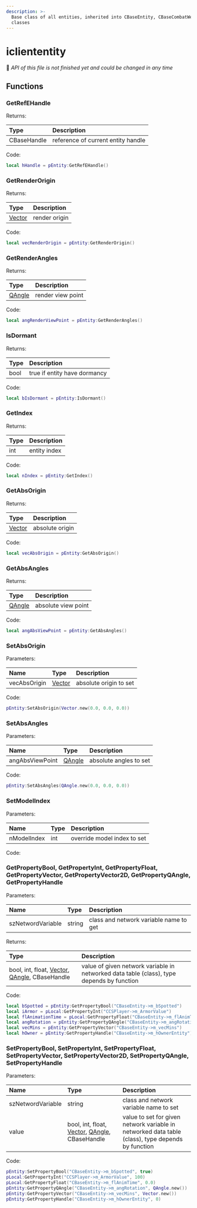 ```yaml
---
description: >-
  Base class of all entities, inherited into CBaseEntity, CBaseCombatWeapon
  classes
---
```


# icliententity

🚧 _API of this file is not finished yet and could be changed in any time_

## Functions

### GetRefEHandle

Returns:

| Type | Description |
| :--- | :--- |
| CBaseHandle | reference of current entity handle |

Code:

```lua
local hHandle = pEntity:GetRefEHandle()
```

### GetRenderOrigin

Returns:

| Type | Description |
| :--- | :--- |
| [Vector](../datatypes/vector.md) | render origin |

Code:

```lua
local vecRenderOrigin = pEntity:GetRenderOrigin()
```

### GetRenderAngles

Returns:

| Type | Description |
| :--- | :--- |
| [QAngle](../datatypes/qangle.md) | render view point |

Code:

```lua
local angRenderViewPoint = pEntity:GetRenderAngles()
```

### IsDormant

Returns:

| Type | Description |
| :--- | :--- |
| bool | true if entity have dormancy |

Code:

```lua
local bIsDormant = pEntity:IsDormant()
```

### GetIndex

Returns:

| Type | Description |
| :--- | :--- |
| int | entity index |

Code:

```lua
local nIndex = pEntity:GetIndex()
```

### GetAbsOrigin

Returns:

| Type | Description |
| :--- | :--- |
| [Vector](../datatypes/vector.md) | absolute origin |

Code:

```lua
local vecAbsOrigin = pEntity:GetAbsOrigin()
```

### GetAbsAngles

Returns:

| Type | Description |
| :--- | :--- |
| [QAngle](../datatypes/qangle.md) | absolute view point |

Code:

```lua
local angAbsViewPoint = pEntity:GetAbsAngles()
```

### SetAbsOrigin

Parameters:

| Name | Type | Description |
| :--- | :--- | :--- |
| vecAbsOrigin | [Vector](../datatypes/vector.md) | absolute origin to set |

Code:

```lua
pEntity:SetAbsOrigin(Vector.new(0.0, 0.0, 0.0))
```

### SetAbsAngles

Parameters:

| Name | Type | Description |
| :--- | :--- | :--- |
| angAbsViewPoint | [QAngle](../datatypes/qangle.md) | absolute angles to set |

Code:

```lua
pEntity:SetAbsAngles(QAngle.new(0.0, 0.0, 0.0))
```

### SetModelIndex

Parameters:

| Name | Type | Description |
| :--- | :--- | :--- |
| nModelIndex | int | override model index to set |

Code:

### GetPropertyBool, GetPropertyInt, GetPropertyFloat, GetPropertyVector, GetPropertyVector2D, GetPropertyQAngle, GetPropertyHandle

Parameters:

| Name | Type | Description |
| :--- | :--- | :--- |
| szNetwordVariable | string | class and network variable name to get |

Returns:

| Type | Description |
| :--- | :--- |
| bool, int, float, [Vector](../datatypes/vector.md), [QAngle](../datatypes/qangle.md), CBaseHandle | value of given network variable in networked data table \(class\), type depends by function |

Code:

```lua
local bSpotted = pEntity:GetPropertyBool("CBaseEntity->m_bSpotted")
local iArmor = pLocal:GetPropertyInt("CCSPlayer->m_ArmorValue")
local flAnimationTime = pLocal:GetPropertyFloat("CBaseEntity->m_flAnimTime")
local angRotation = pEntity:GetPropertyQAngle("CBaseEntity->m_angRotation")
local vecMins = pEntity:GetPropertyVector("CBaseEntity->m_vecMins")
local hOwner = pEntity:GetPropertyHandle("CBaseEntity->m_hOwnerEntity")
```

### SetPropertyBool, SetPropertyInt, SetPropertyFloat, SetPropertyVector, SetPropertyVector2D, SetPropertyQAngle, SetPropertyHandle

Parameters:

| Name | Type | Description |
| :--- | :--- | :--- |
| szNetwordVariable | string | class and network variable name to set |
| value | bool, int, float, [Vector](../datatypes/vector.md), [QAngle](../datatypes/qangle.md), CBaseHandle | value to set for given network variable in networked data table \(class\), type depends by function |

Code:

```lua
pEntity:SetPropertyBool("CBaseEntity->m_bSpotted", true)
pLocal:GetPropertyInt("CCSPlayer->m_ArmorValue", 100)
pLocal:GetPropertyFloat("CBaseEntity->m_flAnimTime", 0.0)
pEntity:GetPropertyQAngle("CBaseEntity->m_angRotation", QAngle.new())
pEntity:GetPropertyVector("CBaseEntity->m_vecMins", Vector.new())
pEntity:GetPropertyHandle("CBaseEntity->m_hOwnerEntity", 0)
```

